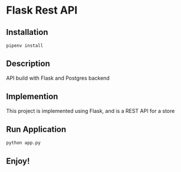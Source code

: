 # Flask Rest API

## Installation

```
pipenv install

```

## Description
 
API build with Flask and Postgres backend

## Implemention

This project is implemented using Flask, and is a REST API for a store

## Run Application

```
python app.py

```


## Enjoy!
